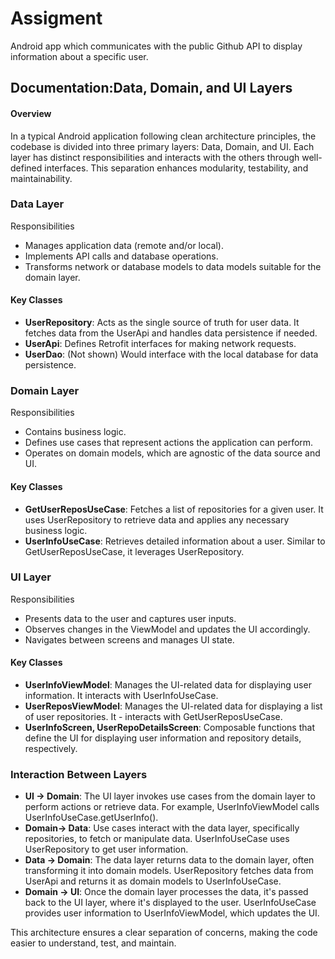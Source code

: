 
# Assigment 

Android app which communicates with the public Github API to display
information about a specific user.


## Documentation:Data, Domain, and UI Layers




#### Overview

In a typical Android application following clean architecture principles, the codebase is divided into three primary layers: Data, Domain, and UI. Each layer has distinct responsibilities and interacts with the others through well-defined interfaces. This separation enhances modularity, testability, and maintainability.

### Data Layer   
Responsibilities
- Manages application data (remote and/or local).
- Implements API calls and database operations.
- Transforms network or database models to data models suitable for the domain layer.

#### Key Classes
- **UserRepository**: Acts as the single source of truth for user data. It fetches data from the UserApi and handles data persistence if needed.
- **UserApi**: Defines Retrofit interfaces for making network requests.
- **UserDao**: (Not shown) Would interface with the local database for data persistence.


### Domain Layer  
Responsibilities
- Contains business logic.
- Defines use cases that represent actions the application can perform.
- Operates on domain models, which are agnostic of the data source and UI.

#### Key Classes
- **GetUserReposUseCase**: Fetches a list of repositories for a given user. It uses UserRepository to retrieve data and applies any necessary business logic.
- **UserInfoUseCase**: Retrieves detailed information about a user. Similar to GetUserReposUseCase, it leverages UserRepository.

### UI Layer 
Responsibilities
- Presents data to the user and captures user inputs.
- Observes changes in the ViewModel and updates the UI accordingly.
- Navigates between screens and manages UI state.

#### Key Classes
- **UserInfoViewModel**: Manages the UI-related data for displaying user information. It interacts with UserInfoUseCase.
- **UserReposViewModel**: Manages the UI-related data for displaying a list of user repositories. It - interacts with GetUserReposUseCase.
- **UserInfoScreen, UserRepoDetailsScreen**: Composable functions that define the UI for displaying user information and repository details, respectively.

### Interaction Between Layers
- **UI -> Domain**: The UI layer invokes use cases from the domain layer to perform actions or retrieve data. For example, UserInfoViewModel calls UserInfoUseCase.getUserInfo().
- **Domain-> Data**: Use cases interact with the data layer, specifically repositories, to fetch or manipulate data. UserInfoUseCase uses UserRepository to get user information.
- **Data -> Domain**: The data layer returns data to the domain layer, often transforming it into domain models. UserRepository fetches data from UserApi and returns it as domain models to UserInfoUseCase.
- **Domain -> UI**: Once the domain layer processes the data, it's passed back to the UI layer, where it's displayed to the user. UserInfoUseCase provides user information to UserInfoViewModel, which updates the UI.

This architecture ensures a clear separation of concerns, making the code easier to understand, test, and maintain.
